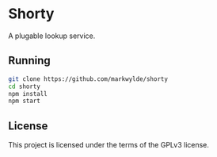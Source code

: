 # Shorty

A plugable lookup service.

## Running

```sh
git clone https://github.com/markwylde/shorty
cd shorty
npm install
npm start
```

## License
This project is licensed under the terms of the GPLv3 license.

